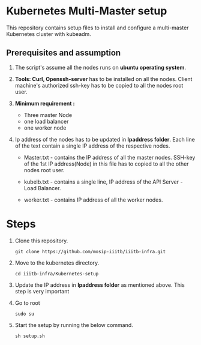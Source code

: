 # Kubernetes Multi-Master setup

This repository contains setup files to install and configure a multi-master Kubernetes cluster with kubeadm.

## Prerequisites and assumption

1) The script's assume all the nodes runs on **ubuntu operating system**.

2) **Tools: Curl, Openssh-server** has to be installed on all the nodes. Client machine's authorized ssh-key has to be copied to all the nodes root user.

3) **Minimum requirement :**
   * Three master Node
   * one load balancer
   * one worker node
   
4) Ip address of the nodes has to be updated in **Ipaddress folder**. Each line of the text contain a single IP address of the respective nodes.

   * Master.txt - contains the IP address of all the master nodes. SSH-key of the 1st IP address(Node) in this file has to copied to all the other nodes root user. 
   
   * kubelb.txt - contains a single line, IP address of the API Server - Load Balancer.
   
   * worker.txt - contains IP address of all the worker nodes.

# Steps

1) Clone this repository.

   ```
   git clone https://github.com/mosip-iiitb/iiitb-infra.git
   ```
   
2) Move to the kubernetes directory.

   ```
   cd iiitb-infra/Kubernetes-setup
   ```
   
3) Update the IP address in **Ipaddress folder** as mentioned above. This step is very important 

4) Go to root

   ```
   sudo su
   ```
   
5) Start the setup by running the below command.

   ```
   sh setup.sh
   ```
